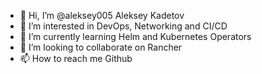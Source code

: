- 👋 Hi, I’m @aleksey005 Aleksey Kadetov
- 👀 I’m interested in DevOps, Networking and CI/CD
- 🌱 I’m currently learning Helm and Kubernetes Operators
- 💞️ I’m looking to collaborate on Rancher
- 📫 How to reach me Github

<!---
aleksey005/aleksey005 is a ✨ special ✨ repository because its `README.md` (this file) appears on your GitHub profile.
You can click the Preview link to take a look at your changes.
--->
